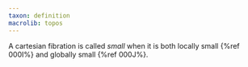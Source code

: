 ```yaml
---
taxon: definition
macrolib: topos
---
```


A cartesian fibration is called *small* when it is both locally small
{%ref 000I%} and globally small {%ref 000J%}.

